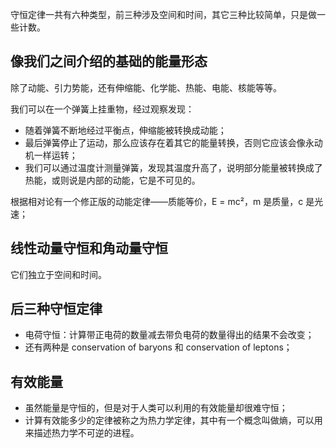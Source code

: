 守恒定律一共有六种类型，前三种涉及空间和时间，其它三种比较简单，只是做一些计数。

## 像我们之间介绍的基础的能量形态
除了动能、引力势能，还有伸缩能、化学能、热能、电能、核能等等。

我们可以在一个弹簧上挂重物，经过观察发现：
- 随着弹簧不断地经过平衡点，伸缩能被转换成动能；
- 最后弹簧停止了运动，那么应该存在着其它的能量转换，否则它应该会像永动机一样运转；
- 我们可以通过温度计测量弹簧，发现其温度升高了，说明部分能量被转换成了热能，或则说是内部的动能，它是不可见的。

根据相对论有一个修正版的动能定律——质能等价，E = mc²，m 是质量，c 是光速；

## 线性动量守恒和角动量守恒
它们独立于空间和时间。

## 后三种守恒定律
- 电荷守恒：计算带正电荷的数量减去带负电荷的数量得出的结果不会改变；
- 还有两种是 conservation of baryons 和 conservation of leptons；

## 有效能量
- 虽然能量是守恒的，但是对于人类可以利用的有效能量却很难守恒；
- 计算有效能多少的定律被称之为热力学定律，其中有一个概念叫做熵，可以用来描述热力学不可逆的进程。
 